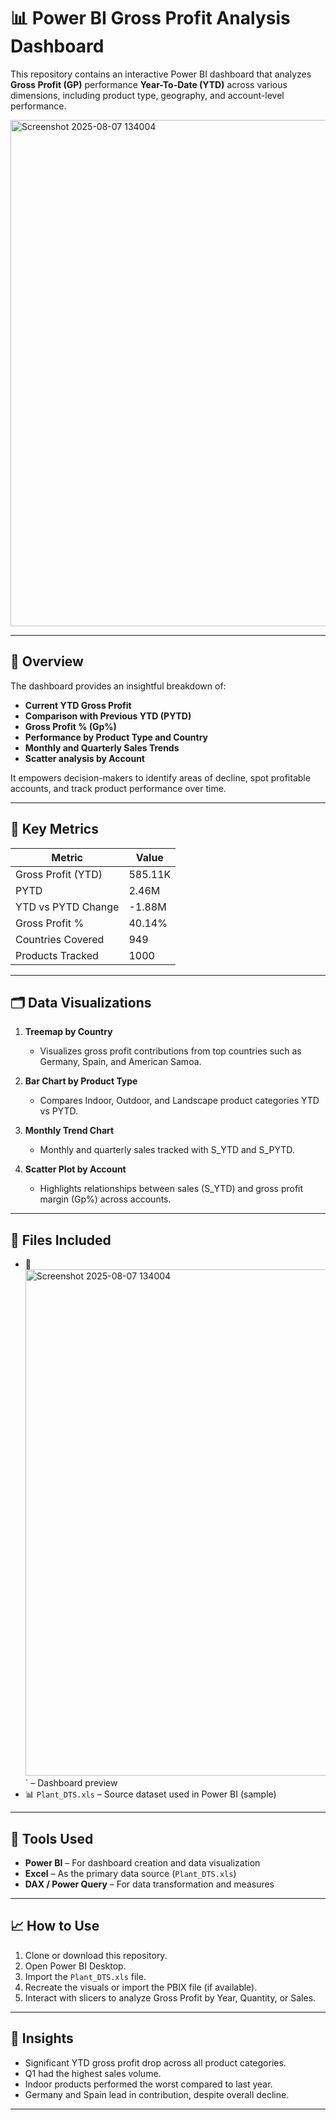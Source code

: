 # 📊 Power BI Gross Profit Analysis Dashboard

This repository contains an interactive Power BI dashboard that analyzes **Gross Profit (GP)** performance **Year-To-Date (YTD)** across various dimensions, including product type, geography, and account-level performance.

<img width="1441" height="810" alt="Screenshot 2025-08-07 134004" src="https://github.com/user-attachments/assets/163e7295-7d0a-40b2-a94d-665b99dc0fcc" />


---

## 🧩 Overview

The dashboard provides an insightful breakdown of:

- **Current YTD Gross Profit**
- **Comparison with Previous YTD (PYTD)**
- **Gross Profit % (Gp%)**
- **Performance by Product Type and Country**
- **Monthly and Quarterly Sales Trends**
- **Scatter analysis by Account**

It empowers decision-makers to identify areas of decline, spot profitable accounts, and track product performance over time.

---

## 📌 Key Metrics

| Metric              | Value    |
|---------------------|----------|
| Gross Profit (YTD)  | 585.11K  |
| PYTD                | 2.46M    |
| YTD vs PYTD Change  | -1.88M   |
| Gross Profit %      | 40.14%   |
| Countries Covered   | 949      |
| Products Tracked    | 1000     |

---

## 🗂️ Data Visualizations

1. **Treemap by Country**
   - Visualizes gross profit contributions from top countries such as Germany, Spain, and American Samoa.

2. **Bar Chart by Product Type**
   - Compares Indoor, Outdoor, and Landscape product categories YTD vs PYTD.

3. **Monthly Trend Chart**
   - Monthly and quarterly sales tracked with S_YTD and S_PYTD.

4. **Scatter Plot by Account**
   - Highlights relationships between sales (S_YTD) and gross profit margin (Gp%) across accounts.

---

## 🧾 Files Included

- 📸 <img width="1441" height="810" alt="Screenshot 2025-08-07 134004" src="https://github.com/user-attachments/assets/f0d7638e-eb31-438d-a041-dc1a2ffc6e4e" />
` – Dashboard preview
- 📊 `Plant_DTS.xls` – Source dataset used in Power BI (sample)

---

## 🔧 Tools Used

- **Power BI** – For dashboard creation and data visualization
- **Excel** – As the primary data source (`Plant_DTS.xls`)
- **DAX / Power Query** – For data transformation and measures

---

## 📈 How to Use

1. Clone or download this repository.
2. Open Power BI Desktop.
3. Import the `Plant_DTS.xls` file.
4. Recreate the visuals or import the PBIX file (if available).
5. Interact with slicers to analyze Gross Profit by Year, Quantity, or Sales.

---

## 🚀 Insights

- Significant YTD gross profit drop across all product categories.
- Q1 had the highest sales volume.
- Indoor products performed the worst compared to last year.
- Germany and Spain lead in contribution, despite overall decline.

---


